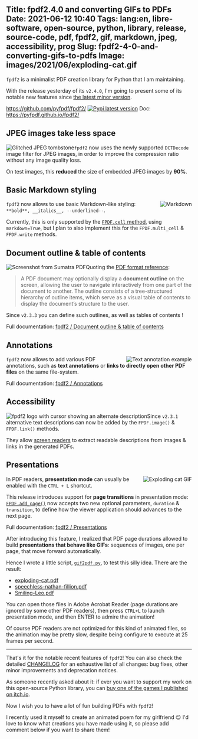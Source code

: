 Title: fpdf2.4.0 and converting GIFs to PDFs
Date: 2021-06-12 10:40
Tags: lang:en, libre-software, open-source, python, library, release, source-code, pdf, fpdf2, gif, markdown, jpeg, accessibility, prog
Slug: fpdf2-4-0-and-converting-gifs-to-pdfs
Image: images/2021/06/exploding-cat.gif
---

<!-- Com' à faire :
* [x] https://planetpython.org
* [x] https://www.reddit.com/r/Python/comments/nywfb7/new_release_of_fpdf2_markdown_styling_jpeg/
* [x] https://www.reddit.com/r/pythonnews/comments/nywnx9/new_release_of_fpdf2_markdown_styling_jpeg/
* [x] https://dev.to/lucasc/new-release-for-fpdf2-40pi
* [x] video comment: https://www.youtube.com/watch?v=euNvxWaRQMY
* [x] video comment: https://www.youtube.com/watch?v=JhQVD7Y1bsA
-->

`fpdf2` is a minimalist PDF creation library for Python that I am maintaining.

With the release yesterday of its `v2.4.0`, I'm going to present some of its notable new features since [the latest minor version](fpdf2-3-0-unbreakable-and-pdf-quines.html).

<https://github.com/pyfpdf/fpdf2/> [![Pypi latest version](https://img.shields.io/pypi/v/fpdf2.svg)](https://pypi.python.org/pypi/fpdf2)
Doc: <https://pyfpdf.github.io/fpdf2/>

## JPEG images take less space

<img class="left" alt="Glitched JPEG tombstone" src="images/2021/06/jpeg-tombstone.jpg">

`fpdf2` now uses the newly supported `DCTDecode` image filter for JPEG images, in order to improve the compression ratio without any image quality loss.

On test images, this **reduced** the size of embedded JPEG images by **90%**.

## Basic Markdown styling

<img class="right" alt="Markdown" src="images/2021/06/markdown.jpg">

`fpdf2` now allows to use basic Markdown-like styling: `**bold**, __italics__, --underlined--`.

Currently, this is only supported by the [`FPDF.cell` method](https://pyfpdf.github.io/fpdf2/fpdf/#fpdf.FPDF.cell),
using `markdown=True`, but I plan to also implement this for the `FPDF.multi_cell` & `FPDF.write` methods.

## Document outline & table of contents

<img class="left" alt="Screenshot from Sumatra PDF" src="images/2021/06/document-outline.png">

Quoting the [PDF format reference](https://www.adobe.com/content/dam/acom/en/devnet/pdf/pdfs/PDF32000_2008.pdf):
> A PDF document may optionally display a **document outline** on the screen, allowing the user to navigate interactively
> from one part of the document to another. The outline consists of a tree-structured hierarchy of outline items,
> which serve as a visual table of contents to display the document’s structure to the user.

Since `v2.3.3` you can define such outlines, as well as tables of contents !

Full documentation: [fpdf2 / Document outline & table of contents](https://pyfpdf.github.io/fpdf2/DocumentOutlineAndTableOfContents.md.html)

## Annotations

<img class="right" alt="Text annotation example" src="images/2021/06/text-annotation.png">

`fpdf2` now allows to add various PDF annotations, such as **text annotations**
or **links to directly open other PDF files** on the same file-system.

Full documentation: [fpdf2 / Annotations](https://pyfpdf.github.io/fpdf2/Annotations.html)

## Accessibility

<img class="left big" alt="fpdf2 logo with cursor showing an alternate description" src="images/2021/06/fpdf2-logo-with-text-alt.png">

Since `v2.3.1` alternative text descriptions can now be added by the `FPDF.image()` & `FPDF.link()` methods.

They allow [screen readers](https://en.wikipedia.org/wiki/Screen_reader) to extract readable descriptions
from images & links in the generated PDFs.

## Presentations

<img class="right" alt="Exploding cat GIF" src="images/2021/06/exploding-cat.gif">

In PDF readers, **presentation mode** can usually be enabled with the `CTRL + L` shortcut.

This release introduces support for **page transitions** in presentation mode:
[`FPDF.add_page()`](https://pyfpdf.github.io/fpdf2/fpdf/fpdf.html#fpdf.fpdf.FPDF.add_page)
now accepts two new optional parameters, `duration` & `transition`,
to define how the viewer application should advances to the next page.

Full documentation: [fpdf2 / Presentations](https://pyfpdf.github.io/fpdf2/Presentations.html)

After introducing this feature, I realized that PDF page durations allowed to build **presentations that behave like GIFs**:
sequences of images, one per page, that move forward automatically.

Hence I wrote a little script, [`gif2pdf.py`](https://github.com/PyFPDF/fpdf2/blob/master/tutorial/gif2pdf.py),
to test this silly idea.
There are the result:

* [exploding-cat.pdf](images/2021/06/exploding-cat.pdf)
* [speechless-nathan-fillion.pdf](images/2021/06/speechless-nathan-fillion.pdf)
* [Smiling-Leo.pdf](images/2021/06/Smiling-Leo.pdf)

You can open those files in Adobe Acrobat Reader (page durations are ignored by some other PDF readers),
then press `CTRL+L` to launch presentation mode,
and then ENTER to admire the animation!

Of course PDF readers are not optimized for this kind of animated files,
so the animation may be pretty slow, despite being configure to execute at 25 frames per second.

---

That's it for the notable recent features of `fpdf2`!
You can also check the detailed [CHANGELOG](https://github.com/PyFPDF/fpdf2/blob/master/CHANGELOG.md)
for an exhaustive list of all changes: bug fixes, other minor improvements and deprecation notices.

As someone recently asked about it: if ever you want to support my work on this open-source Python library,
you can [buy one of the games I published on itch.io](https://lucas-c.itch.io).

Now I wish you to have a lot of fun building PDFs with `fpdf2`!

I recently used it myself to create an animated poem for my girlfriend 😉
I'd love to know what creations you have made using it,
so please add comment below if you want to share them!


<style>
article img { max-height: 12rem; }
article img.big { max-height: 20rem; }
article h2 { padding-top: 2rem; }
@media screen and (min-width: 40rem) {
  article img { margin: 0 1rem; }
  img.left  { float: left; }
  img.right { float: right; }
  article h2 { clear: both; }
}
.uk-article-content > p:nth-child(3) { /* Link to GitHub repo */
  display: block;
  text-align: center;
  border: 1px solid black;
  border-radius: 10rem;
  padding: 1rem;
  margin: 2rem 10vw;
}
.uk-article-content > p:nth-child(3) img { margin: auto; }
</style>
